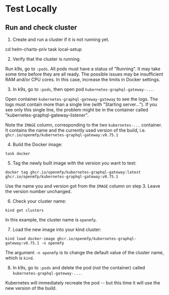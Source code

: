 # Test Locally

## Run and check cluster

1. Create and run a cluster if it is not running yet.

cd helm-charts-priv
task local-setup

2. Verify that the cluster is running.

Run k9s, go to `:pods`. All pods must have a status of "Running".
It may take some time before they are all ready. The possible issues may be insufficient RAM and/or CPU cores. In this case, increase the limits in Docker settings.

3. In k9s, go to `:pods`, then open pod `kubernetes-graphql-gateway-...`.

Open container `kubernetes-graphql-gateway-gateway` to see the logs.
The logs must contain more than a single line (with "Starting server...").
If you see only this single line, the problem might be in the container called "kubernetes-graphql-gateway-listener".

Note the `IMAGE` column, corresponding to the two `kubernetes-...` container. It contains the name and the currently used version of the build, i.e.
`ghcr.io/openmfp/kubernetes-graphql-gateway:v0.75.1`

4. Build the Docker image:
```
task docker
```

5. Tag the newly built image with the version you want to test:
```
docker tag ghcr.io/openmfp/kubernetes-graphql-gateway:latest ghcr.io/openmfp/kubernetes-graphql-gateway:v0.75.1
```
Use the name you and version got from the `IMAGE` column on step 3. Leave the version number unchanged.

6. Check your cluster name:
```
kind get clusters
```
In this example, the cluster name is `openmfp`.

7. Load the new image into your kind cluster:
```
kind load docker-image ghcr.io/openmfp/kubernetes-graphql-gateway:v0.75.1 -n openmfp
```
The argument `-n openmfp` is to change the default value of the cluster name, which is `kind`.

8. In k9s, go to `:pods` and delete the pod (not the container) called `kubernetes-graphql-gateway-...`.

Kubernetes will immediately recreate the pod -- but this time it will use the new version of the build.